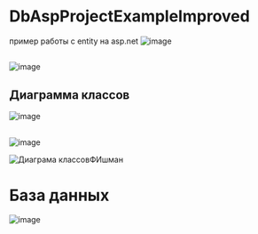 # DbAspProjectExampleImproved
 пример работы с entity на asp.net
![image](https://github.com/fishman123456/DbAspProjectExampleImproved/assets/106389581/b2b97f7c-6649-406b-8580-610c353a7569)
##
![image](https://github.com/fishman123456/DbAspProjectExampleImproved/assets/106389581/0e91245c-07d0-4314-a7e0-41df7f0aabc2)

## Диаграмма классов
![image](https://github.com/fishman123456/DbAspProjectExampleImproved/assets/106389581/9e45acdb-d7fd-4eb6-a4fb-4b43fce4cd04)
##
![image](https://github.com/fishman123456/DbAspProjectExampleImproved/assets/106389581/6abb7a4c-87f6-4bcf-aa20-5db2772dae74)



![Диаграма классовФИшман](https://github.com/fishman123456/DbAspProjectExampleImproved/assets/106389581/0ccfb3c0-e3c3-450d-8c13-36e3781d6274)

# База данных
![image](https://github.com/fishman123456/DbAspProjectExampleImproved/assets/106389581/370cb82a-0bdc-4f4d-bcb7-dfc3cde11605)
